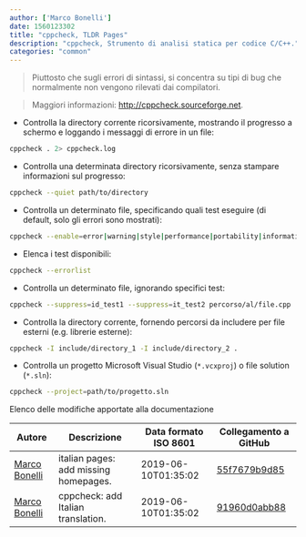 ```yaml
---
author: ['Marco Bonelli']
date: 1560123302
title: "cppcheck, TLDR Pages"
description: "cppcheck, Strumento di analisi statica per codice C/C++."
categories: "common"
---
```

> Piuttosto che sugli errori di sintassi, si concentra su tipi di bug che normalmente non vengono rilevati dai compilatori.

> Maggiori informazioni: <http://cppcheck.sourceforge.net>.

- Controlla la directory corrente ricorsivamente, mostrando il progresso a schermo e loggando i messaggi di errore in un file:

```bash
cppcheck . 2> cppcheck.log
```

- Controlla una determinata directory ricorsivamente, senza stampare informazioni sul progresso:

```bash
cppcheck --quiet path/to/directory
```

- Controlla un determinato file, specificando quali test eseguire (di default, solo gli errori sono mostrati):

```bash
cppcheck --enable=error|warning|style|performance|portability|information|all percorso/al/file.cpp
```

- Elenca i test disponibili:

```bash
cppcheck --errorlist
```

- Controlla un determinato file, ignorando specifici test:

```bash
cppcheck --suppress=id_test1 --suppress=it_test2 percorso/al/file.cpp
```

- Controlla la directory corrente, fornendo percorsi da includere per file esterni (e.g. librerie esterne):

```bash
cppcheck -I include/directory_1 -I include/directory_2 .
```

- Controlla un progetto Microsoft Visual Studio (`*.vcxproj`) o file solution (`*.sln`):

```bash
cppcheck --project=path/to/progetto.sln
```
Elenco delle modifiche apportate alla documentazione


Autore | Descrizione | Data formato ISO 8601 | Collegamento a GitHub
------|-----|-----|-----
[Marco Bonelli](mailto:marco@mebeim.net) | italian pages: add missing homepages. | 2019-06-10T01:35:02 | [55f7679b9d85](https://github.com/tldr-pages/tldr/commit/55f7679b9d85480f6c81738bd32c7901a1db36fe)
[Marco Bonelli](mailto:mb5.marcob@gmail.com) | cppcheck: add Italian translation. | 2019-06-10T01:35:02 | [91960d0abb88](https://github.com/tldr-pages/tldr/commit/91960d0abb88957e482c466ed5a9928de9e2a2e7)

